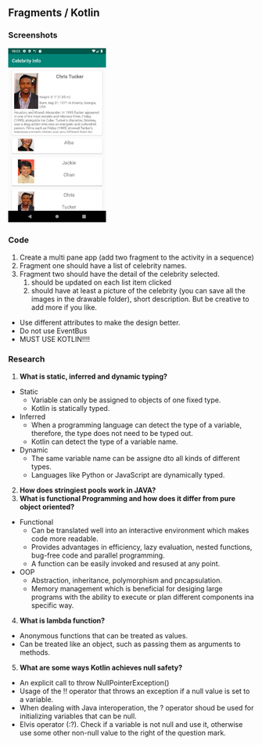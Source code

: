 ## Fragments / Kotlin ##

### Screenshots ###
<p float="left">
  <img src="/screenshots/1.png" width="200" />
</p>

### Code ###
1. Create a multi pane app (add two fragment to the activity in a sequence)
2. Fragment one should have a list of celebrity names.
3. Fragment two should have the detail of the celebrity selected.
	1. should be updated on each list item clicked
	2. should have at least a picture of the celebrity (you can save all the images in the drawable folder), short description. But be creative to add more if you like.
* Use different attributes to make the design better.
* Do not use EventBus
* MUST USE KOTLIN!!!!

### Research ###
1. <b>What is static, inferred and dynamic typing?</b>
* Static
	* Variable can only be assigned to objects of one fixed type.
	* Kotlin is statically typed.
* Inferred
	* When a programming language can detect the type of a variable, therefore, the type does not need to be typed out.
	* Kotlin can detect the type of a variable name.
* Dynamic
	* The same variable name can be assigne dto all kinds of different types.
	* Languages like Python or JavaScript are dynamically typed.
2. <b>How does stringiest pools work in JAVA?</b>
3. <b>What is functional Programming and how does it differ from pure object oriented?</b>
* Functional 
	* Can be translated well into an interactive environment which makes code more readable.
	* Provides advantages in efficiency, lazy evaluation, nested functions, bug-free code and parallel programming.
	* A function can be easily invoked and resused at any point.
* OOP
	* Abstraction, inheritance, polymorphism and pncapsulation.
	* Memory management which is beneficial for desiging large programs with the ability to execute or plan different components ina  specific way.
4. <b>What is  lambda function?</b>
* Anonymous functions that can be treated as values.
* Can be treated like an object, such as passing them as arguments to methods.
5. <b>What are some ways Kotlin achieves null safety?</b>
* An explicit call to throw NullPointerException()
* Usage of the !! operator that throws an exception if a null value is set to a variable.
* When dealing with Java interoperation, the ? operator shoud be used for initializing variables that can be null.
* Elvis operator (:?). Check if a variable is not null and use it, otherwise use some other non-null value to the right of the question mark.
